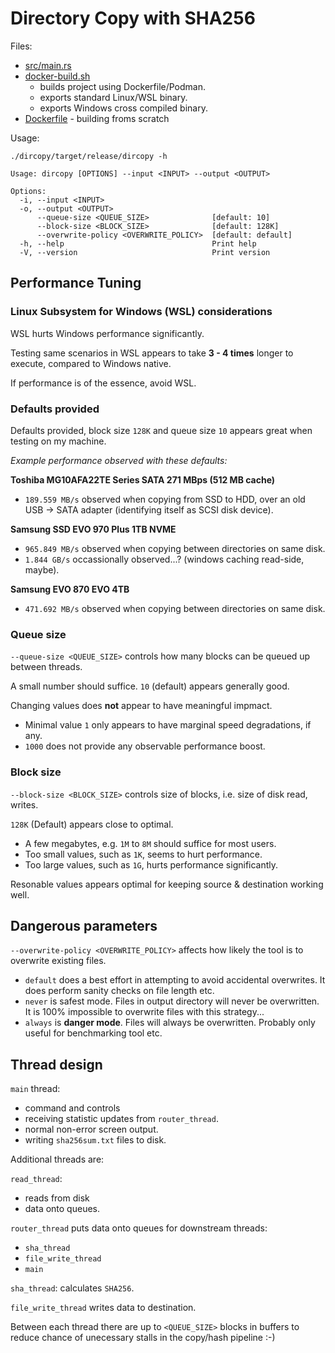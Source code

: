 # Directory Copy with SHA256

Files:
* [src/main.rs](src/main.rs)
* [docker-build.sh](docker-build.sh)
  * builds project using Dockerfile/Podman.
  * exports standard Linux/WSL binary.
  * exports Windows cross compiled binary.
* [Dockerfile](Dockerfile) - building froms scratch

Usage:

`./dircopy/target/release/dircopy -h`

``` plain
Usage: dircopy [OPTIONS] --input <INPUT> --output <OUTPUT>

Options:
  -i, --input <INPUT>
  -o, --output <OUTPUT>
      --queue-size <QUEUE_SIZE>              [default: 10]
      --block-size <BLOCK_SIZE>              [default: 128K]
      --overwrite-policy <OVERWRITE_POLICY>  [default: default]
  -h, --help                                 Print help
  -V, --version                              Print version
```

## Performance Tuning

### Linux Subsystem for Windows (WSL) considerations

WSL hurts Windows performance significantly.

Testing same scenarios in WSL appears to take **3 - 4 times**
longer to execute, compared to Windows native.

If performance is of the essence, avoid WSL.

### Defaults provided

Defaults provided, block size `128K` and queue size `10` appears
great when testing on my machine.

_Example performance observed with these defaults:_

**Toshiba MG10AFA22TE Series SATA 271 MBps (512 MB cache)**
* `189.559 MB/s` observed when copying from SSD to HDD,
   over an old USB -> SATA adapter
   (identifying itself as SCSI disk device).

**Samsung SSD EVO 970 Plus 1TB NVME**
* `965.849 MB/s` observed when copying between directories on same disk.
* `1.844 GB/s` occassionally observed...? (windows caching read-side, maybe).

**Samsung EVO 870 EVO 4TB**
* `471.692 MB/s` observed when copying between directories on same disk.

### Queue size

`--queue-size <QUEUE_SIZE>` controls how many blocks
can be queued up between threads.

A small number should suffice.
`10` (default) appears generally good.

Changing values does **not** appear to have meaningful impmact.
* Minimal value `1` only appears to have marginal speed degradations,
  if any.
* `1000` does not provide any observable performance boost.

### Block size

`--block-size <BLOCK_SIZE>` controls size of blocks, i.e. size of
disk read, writes.

`128K` (Default) appears close to optimal.

* A few megabytes, e.g. `1M` to `8M` should suffice for most users.
* Too small values, such as `1K`, seems to hurt performance.
* Too large values, such as `1G`, hurts performance significantly.

Resonable values appears optimal for keeping source & destination
working well.

## Dangerous parameters

`--overwrite-policy <OVERWRITE_POLICY>` affects how likely the tool
is to overwrite existing files.

* `default` does a best effort in attempting to avoid accidental
  overwrites.
  It does perform sanity checks on file length etc.
* `never` is safest mode.
  Files in output directory will never be overwritten.
  It is 100% impossible to overwrite files with this strategy...
* `always` is **danger mode**.
  Files will always be overwritten.
  Probably only useful for benchmarking tool etc.

## Thread design

`main` thread:
* command and controls
* receiving statistic updates from `router_thread`.
* normal non-error screen output.
* writing `sha256sum.txt` files to disk.

Additional threads are:

`read_thread`:
* reads from disk
* data onto queues.

`router_thread` puts data onto queues for downstream threads:
* `sha_thread`
* `file_write_thread`
* `main`

`sha_thread`: calculates `SHA256`.

`file_write_thread` writes data to destination.

Between each thread there are up to `<QUEUE_SIZE>`
blocks in buffers to reduce chance of unecessary stalls
in the copy/hash pipeline :-)
